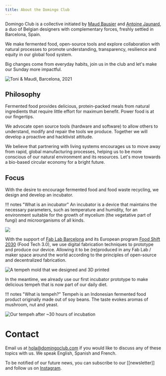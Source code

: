 ```yaml
---
title: About the Domingo Club
---
```


Domingo Club is a collective initiated by [Maud Bausier](https://maudbausier.com/) and [Antoine Jaunard](https://antoine.studio/), a duo of Belgian designers with complementary forces, freshly settled in Barcelona, Spain.

We make fermented food, open-source tools and explore collaboration with natural processes to promote understanding, transparency, resilience and equity in our global food system.

Big changes come from everyday habits, join us in the club and let's make our Sunday more impactful.

![Toni & Maudi, Barcelona, 2021](gif-duo.gif)

## Philosophy

Fermented food provides delicious, protein-packed meals from natural ingredients that require little effort for maximum benefit. Power food is at our fingertips.

We advocate open source tools (hardware and software) to allow others to understand, modify and repair the tools we produce. Together we will develop a proactive and hacktivist attitude.

We believe that partnering with living systems encourages us to move away from rapid, global manufacturing processes, helping us to be more conscious of our natural environment and its resources. Let's move towards a bio-based circular economy for a bright future.

## Focus

With the desire to encourage fermented food and food waste recycling, we design and develop an incubator.

!!! notes "What is an incubator"
    An incubator is a device that maintains the necessary parameters, such as temperature and humidity, for an environment suitable for the growth of mycelium (the vegetative part of fungi) and microorganisms of all kinds.

![](incubator-v-0-2-collage.png)

With the support of [Fab Lab Barcelona](https://fablabbcn.org/) and its European program [Food Shift 2030](https://foodshift2030.eu/) (Food Tech 3.0), we use digital fabrication techniques to prototype and produce our device. Allowing it to be (re)produced in any Fab Lab / maker space around the world according to the principles of open-source and decentralized fabrication.

![A tempeh mold that we designed and 3D printed](tempeh-0.jpg)

In the meantime, we already use our first incubator prototype to make delicious tempeh that is now part of our daily diet.



!!! notes "What is tempeh?"
    Tempeh is an Indonesian fermented food product originally made out of soy beans. The taste evokes aromas of mushroom, nut and yeast.


![Our tempeh after ~30 hours of incubation](tempeh-1.jpg)

# Contact

Email us at [hola@domingoclub.com](mailto:hola@domingoclub.com) if you would like to discuss any of these topics with us. We speak English, Spanish and French.

To be notified of our future news, you can subscribe to our [[newsletter]] and follow us on [Instagram](https://instagram.com/domingoclub).


